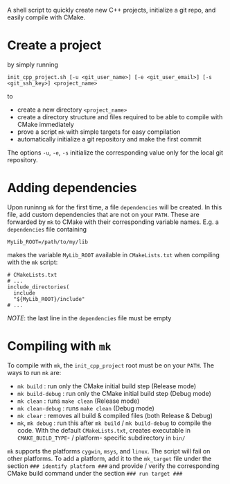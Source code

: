 A shell script to quickly create new C++ projects, initialize a git repo, and easily compile with CMake.

# Create a project
by simply running
```
init_cpp_project.sh [-u <git_user_name>] [-e <git_user_email>] [-s <git_ssh_key>] <project_name>
```
to
- create a new directory `<project_name>`
- create a directory structure and files required to be able to compile with CMake immediately
- prove a script `mk` with simple targets for easy compilation
- automatically initialize a git repository and make the first commit

The options `-u`, `-e`, `-s` initialize the corresponding value only for the local git repository.


# Adding dependencies

Upon runinng `mk` for the first time, a file `dependencies` will be created.
In this file, add custom dependencies that are not on your `PATH`. These are forwarded by `mk` to CMake with their corresponding variable names.
E.g. a `dependencies` file containing
```
MyLib_ROOT=/path/to/my/lib

```
makes the variable `MyLib_ROOT` available in `CMakeLists.txt` when compiling with the `mk` script:
```
# CMakeLists.txt
# ...
include_directories(
  include
  "${MyLib_ROOT}/include"
# ...
```
*NOTE*: the last line in the `dependencies` file must be empty

# Compiling with `mk`
To compile with `mk`, the `init_cpp_project` root must be on your `PATH`.
The ways to run `mk` are:
- `mk build` : run only the CMake initial build step (Release mode)
- `mk build-debug` : run only the CMake initial build step (Debug mode)
- `mk clean` : runs `make clean` (Release mode)
- `mk clean-debug` : runs `make clean` (Debug mode)
- `mk clear` : removes all build & compiled files (both Release & Debug)
- `mk`, `mk debug` : run this after `mk build` / `mk build-debug` to compile the code. With the default `CMakeLists.txt`, creates executable in `CMAKE_BUILD_TYPE`- / platform- specific subdirectory in `bin/`

`mk` supports the platforms `cygwin`, `msys`, and `linux`. The script will fail on other platforms. To add a platform, add it to the `mk_target` file under the section `### identify platform ###` and provide / verify the corresponding CMake build command under the section `### run target ###`
